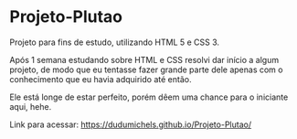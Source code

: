 # Projeto-Plutao
 Projeto para fins de estudo, utilizando HTML 5 e CSS 3.
 
 Após 1 semana estudando sobre HTML e CSS resolvi dar início a algum projeto, de modo que eu tentasse fazer grande parte dele apenas com o conhecimento que eu havia adquirido até então.

 Ele está longe de estar perfeito, porém dêem uma chance para o iniciante aqui, hehe.

 Link para acessar: https://dudumichels.github.io/Projeto-Plutao/
